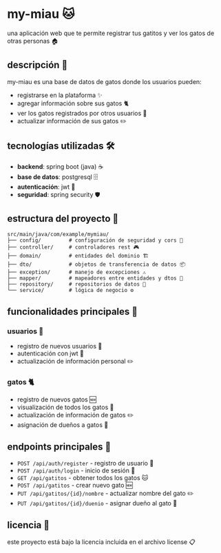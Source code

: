 # my-miau 🐱

una aplicación web que te permite registrar tus gatitos y ver los gatos de otras personas 🏠

## descripción 📝

my-miau es una base de datos de gatos donde los usuarios pueden:

- registrarse en la plataforma ✨
- agregar información sobre sus gatos 🐈
- ver los gatos registrados por otros usuarios 👀
- actualizar información de sus gatos ✏️

## tecnologías utilizadas 🛠️

- **backend**: spring boot (java) ☕
- **base de datos**: postgresql 🗄️
- **autenticación**: jwt 🔐
- **seguridad**: spring security 🛡️

## estructura del proyecto 📁

```
src/main/java/com/example/mymiau/
├── config/         # configuración de seguridad y cors 🔧
├── controller/     # controladores rest 🎮
├── domain/         # entidades del dominio 🏗️
├── dto/            # objetos de transferencia de datos 📦
├── exception/      # manejo de excepciones ⚠️
├── mapper/         # mapeadores entre entidades y dtos 🔄
├── repository/     # repositorios de datos 💾
└── service/        # lógica de negocio ⚙️
```

## funcionalidades principales 🌟

### usuarios 👤
- registro de nuevos usuarios 📝
- autenticación con jwt 🔑
- actualización de información personal ✏️

### gatos 🐈
- registro de nuevos gatos 🆕
- visualización de todos los gatos 👀
- actualización de información de gatos ✏️
- asignación de dueños a gatos 👥

## endpoints principales 🔗

- `POST /api/auth/register` - registro de usuario 📝
- `POST /api/auth/login` - inicio de sesión 🔑
- `GET /api/gatitos` - obtener todos los gatos 🐱
- `POST /api/gatitos` - crear nuevo gato 🆕
- `PUT /api/gatitos/{id}/nombre` - actualizar nombre del gato ✏️
- `PUT /api/gatitos/{id}/duenio` - asignar dueño al gato 👥

## licencia 📄

este proyecto está bajo la licencia incluida en el archivo license 📋 
